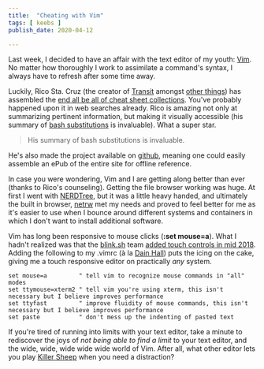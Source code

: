 ```yaml
---
title:  "Cheating with Vim"
tags: [ keebs ]
publish_date: 2020-04-12

---
```


Last week, I decided to have an affair with the text editor of my youth:
[Vim](https://devhints.io/vim). No matter how thoroughly I work to assimilate a
command's syntax, I always have to refresh after some time away.

Luckily, Rico Sta. Cruz (the creator of
[Transit](http://ricostacruz.com/jquery.transit/) amongst
[other things](https://github.com/rstacruz)) has assembled the
[end all be all of cheat sheet collections](https://devhints.io/). You've
probably happened upon it in web searches already. Rico is amazing not only at
summarizing pertinent information, but making it visually accessible (his
summary of [bash substitutions](https://devhints.io/bash#substitution) is
invaluable). What a super star.

> His summary of bash substitutions is invaluable.

He's also made the project available on
[github](https://github.com/rstacruz/cheatsheets), meaning one could easily
assemble an ePub of the entire site for offline reference.

In case you were wondering, Vim and I are getting along better than ever (thanks
to Rico's counseling). Getting the file browser working was huge. At first I
went with [NERDTree](https://github.com/preservim/nerdtree), but it was a little
heavy handed, and ultimately the built in browser,
[netrw](https://shapeshed.com/vim-netrw/) met my needs and proved to feel better
for me as it's easier to use when I bounce around different systems and
containers in which I don't want to install additional software.

Vim has long been responsive to mouse clicks (**:set mouse=a**). What I hadn't
realized was that the [blink.sh](/its-terminal) team
[added touch controls in mid 2018](https://github.com/blinksh/blink/issues/395).
Adding the following to my .vimrc (à la
[Dain Hall](http://www.dainger.us/blog_posts/using-your-mouse-in-vim)) puts the
icing on the cake, giving me a touch responsive editor on practically _any_
system.

```vim
set mouse=a         " tell vim to recognize mouse commands in "all" modes
set ttymouse=xterm2 " tell vim you're using xterm, this isn't necessary but I believe improves performance
set ttyfast         " improve fluidity of mouse commands, this isn't necessary but I believe improves performance
set paste           " don't mess up the indenting of pasted text
```

If you're tired of running into limits with your text editor, take a minute to
rediscover the joys of _not being able to find a limit_ to your text editor, and
the wide, wide, wide wide wide world of Vim. After all, what other editor lets
you play [Killer Sheep](https://github.com/vim/killersheep) when you need a
distraction?
